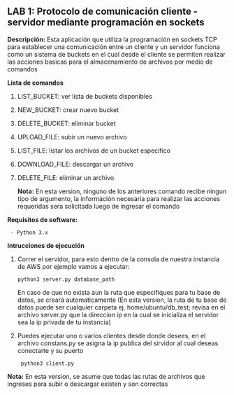 ## **LAB 1:** Protocolo de comunicación cliente - servidor mediante programación en sockets

**Descripción:**
Esta aplicación que utiliza la programación en sockets TCP para establecer una comunicación entre un cliente y un servidor funciona como un sistema de buckets en el cual desde el cliente se permiten realizar las acciones basicas para el almacenamiento de archivos por medio de comandos

**Lista de comandos**

 1. LIST_BUCKET: ver lista de buckets disponibles
 2. NEW_BUCKET: crear nuevo bucket
 3. DELETE_BUCKET: eliminar bucket
 4. UPLOAD_FILE: subir un nuevo archivo
 5. LIST_FILE: listar los archivos de un bucket especifico
 6. DOWNLOAD_FILE: descargar un archivo
 7. DELETE_FILE: eliminar un archivo

	**Nota:** En esta version, ninguno de los anteriores comando recibe ningun tipo de argumento, la información necesaria para realizar las acciones requeridas sera solicitada luego de ingresar el comando

**Requisitos de software:**

	 - Python 3.x


**Intrucciones de ejecución**

 1. Correr el servidor, para esto dentro de la consola de nuestra instancia de AWS por ejemplo vamos a ejecutar:

	    python3 server.py database_path
     
	En caso de que no exista aun la ruta que especifiques para tu base de datos, se creará automaticamente (En esta version, la ruta de tu base de datos puede ser cualquier carpeta ej. home/ubuntu/db_test; revisa en el archivo server.py que la direccion ip en la cual se inicializa el servidor sea la ip privada de tu instancia)


2. Puedes ejecutar uno o varios clientes desde donde desees, en el archivo constans.py se asigna la ip publica del sirvidor al cual deseas conectarte y su puerto

	    python3 client.py


**Nota:** En esta version, se asume que todas las rutas de archivos que ingreses para subir o descargar existen y son correctas
